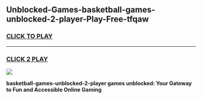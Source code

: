
## Unblocked-Games-basketball-games-unblocked-2-player-Play-Free-tfqaw
<h3>
<a href="https://premium76.site?title=basketball-games-unblocked-2-player&ref=21A">CLICK TO PLAY</a></h3>
<hr>

<h3>
<a href="https://premium76.site?title=basketball-games-unblocked-2-player&ref=21A">CLICK 2 PLAY</a>
  
</h3>

<a href="https://premium76.site?title=basketball-games-unblocked-2-player&ref=21A"><img src="https://clearcache.store/games.png"></a>


**basketball-games-unblocked-2-player games unblocked: Your Gateway to Fun and Accessible Online Gaming**
